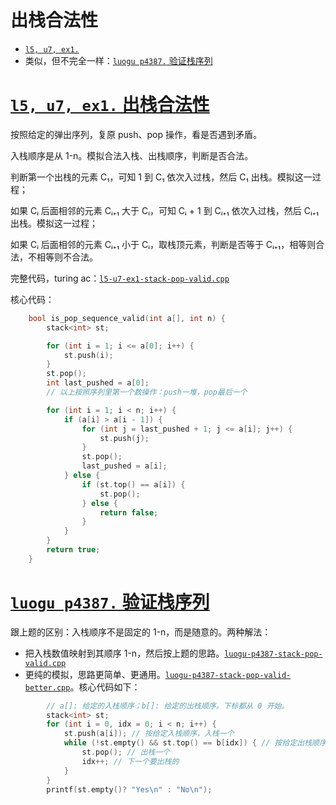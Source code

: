 # 出栈合法性

- [`l5, u7, ex1.`](https://oj.youdao.com/course/37/277/1#/1/14193)
- 类似，但不完全一样：[`luogu p4387.` 验证栈序列](https://www.luogu.com.cn/problem/P4387)

# [`l5, u7, ex1.` 出栈合法性](https://oj.youdao.com/course/37/277/1#/1/14193)

按照给定的弹出序列，复原 push、pop 操作，看是否遇到矛盾。

入栈顺序是从 1-n。模拟合法入栈、出栈顺序，判断是否合法。

判断第一个出栈的元素 C₁，可知 1 到 C₁ 依次入过栈，然后 C₁ 出栈。模拟这一过程；

如果 Cᵢ 后面相邻的元素 Cᵢ₊₁ 大于 Cᵢ，可知 Cᵢ + 1 到 Cᵢ₊₁ 依次入过栈，然后 Cᵢ₊₁ 出栈。模拟这一过程；

如果 Cᵢ 后面相邻的元素 Cᵢ₊₁ 小于 Cᵢ，取栈顶元素，判断是否等于 Cᵢ₊₁，相等则合法，不相等则不合法。

完整代码，turing ac：[`l5-u7-ex1-stack-pop-valid.cpp`](code/l5-u7-ex1-stack-pop-valid.cpp)

核心代码：

```cpp
    bool is_pop_sequence_valid(int a[], int n) {
        stack<int> st;

        for (int i = 1; i <= a[0]; i++) {
            st.push(i);
        }
        st.pop();
        int last_pushed = a[0];
        // 以上按照序列里第一个数操作：push一堆，pop最后一个

        for (int i = 1; i < n; i++) {
            if (a[i] > a[i - 1]) {
                for (int j = last_pushed + 1; j <= a[i]; j++) {
                    st.push(j);
                }
                st.pop();
                last_pushed = a[i];
            } else {
                if (st.top() == a[i]) {
                    st.pop();
                } else {
                    return false;
                }
            }
        }
        return true;
    }
```

# [`luogu p4387.` 验证栈序列](https://www.luogu.com.cn/problem/P4387)

跟上题的区别：入栈顺序不是固定的 1-n，而是随意的。两种解法：
- 把入栈数值映射到其顺序 1-n，然后按上题的思路。[`luogu-p4387-stack-pop-valid.cpp`](code/luogu-p4387-stack-pop-valid.cpp)
- 更纯的模拟，思路更简单、更通用。[`luogu-p4387-stack-pop-valid-better.cpp`](code/luogu-p4387-stack-pop-valid-better.cpp)。核心代码如下：

```cpp
        // a[]: 给定的入栈顺序；b[]: 给定的出栈顺序。下标都从 0 开始。
        stack<int> st;
        for (int i = 0, idx = 0; i < n; i++) {
            st.push(a[i]); // 按给定入栈顺序，入栈一个
            while (!st.empty() && st.top() == b[idx]) { // 按给定出栈顺序，出栈
                st.pop(); // 出栈一个
                idx++; // 下一个要出栈的
            }
        }
        printf(st.empty()? "Yes\n" : "No\n");
```
